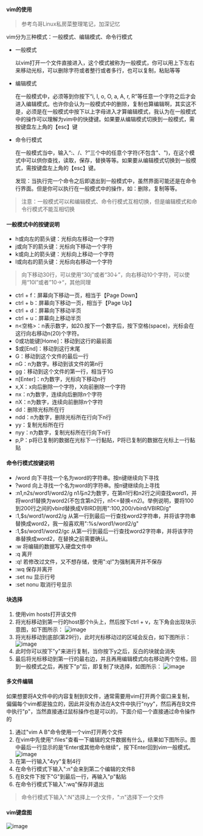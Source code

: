 #### vim的使用
> 参考鸟哥Linux私房菜整理笔记，加深记忆

vim分为三种模式：一般模式、编辑模式、命令行模式
- 一般模式

  以vim打开一个文件直接进入，这个模式被称为一般模式，你可以用上下左右来移动光标，可以删除字符或者整行或者多行，也可以复制，粘贴等等

- 编辑模式

  在一般模式中，必须等到你按下“i, I, o, O, a, A, r, R”等任意一个字符之后才会进入编辑模式。也许你会认为一般模式中的删除，复制也算编辑啊，其实这不是，必须是在一般模式中按下以上字母进入才算编辑模式，我认为在一般模式中的操作可以理解为vim中的快捷键。如果要从编辑模式切换到一般模式，需按键盘左上角的【esc】键

- 命令行模式

    在一般模式当中，输入“:、/、?”三个中的任意个字符(不包含"、")，在这个模式中可以供你查找，读取，保存，替换等等。如果要从编辑模式切换到一般模式，需按键盘左上角的【esc】键。

    发现：当执行完一个命令之后即退出到一般模式中，虽然界面可能还是在命令行界面。但是你可以执行在一般模式中的操作，如：删除，复制等等。

> 注意：一般模式可以和编辑模式、命令行模式互相切换，但是编辑模式和命令行模式不能互相切换

#### 一般模式中的按键说明

- h或向左的箭头键：光标向左移动一个字符
- j或向下的箭头键：光标向下移动一个字符
- k或向上的箭头键：光标向上移动一个字符
- l或向右的箭头键：光标向右移动一个字符
> 向下移动30行，可以使用“30j”或者“30↓”，向右移动10个字符，可以使用“10l”或者”10→“，其他同理
- ctrl + f：屏幕向下移动一页，相当于【Page Down】
- ctrl + b：屏幕向下移动一页，相当于【Page Up】
- ctrl + d：屏幕向下移动半页
- ctrl + u：屏幕向上移动半页
- n<空格>：n表示数字，如20.按下一个数字后，按下空格(space)，光标会在这行向右移动n(20)个字符。
- 0或功能键[Home]：移动到这行的最前面
- $或[End]：移动到这行末尾
- G：移动到这个文件的最后一行
- nG：n为数字。移动到该文件的第n行
- gg：移动到这个文件的第一行，相当于1G
- n[Enter]：n为数字，光标向下移动n行
- x,X：x向后删除一个字符，X向前删除一个字符
- nx：n为数字，连续向后删除n个字符
- nX：n为数字，连续向前删除n个字符
- dd：删除光标所在行
- ndd：n为数字，删除光标所在行向下n行
- yy：复制光标所在行
- nyy：n为数字，复制光标所在行向下n行
- p,P：p将已复制的数据在光标下一行黏贴，P将已复制的数据在光标上一行黏贴

#### 命令行模式按键说明
- /word 向下寻找一个名为word的字符串。按n键继续向下寻找
- ?word 向上寻找一个名为word的字符串。按n键继续向上寻找
- :n1,n2s/word1/word2/g n1与n2为数字，在第n1行和n2行之间查找word1，并将word1替换为word2(不包含第n2行，n1<=替换<n2)。举例说明，要将100到200行之间的vbird替换成VBIRD则用":100,200/vbird/VBIRD/g"
- :1,$s/word1/word2/g 从第一行到最后一行查找word2字符串，并将该字符串替换成word2，我一般喜欢用":%s/word1/word2/g"
- :1,$s/word1/word2/gc 从第一行到最后一行查找word2字符串，并将该字符串替换成word2，在替换之前需要确认。
- :w 将编辑的数据写入硬盘文件中
- :q 离开
- :q! 若修改过文件，又不想存储，使用":q!"为强制离开并不保存
- :wq 保存并离开
- :set nu 显示行号
- :set nonu 取消行号显示

#### 块选择
1. 使用vim hosts打开该文件
2. 将光标移动到第一行的host那个h头上，然后按下ctrl + v，左下角会出现块示意图，如下图所示：
![image](http://pceh5403k.bkt.clouddn.com/Linux%E5%9D%97%E9%80%89%E6%8B%A9%E7%A4%BA%E6%84%8F%E5%9B%BE1.jpg)
3. 将光标移动到底部(第29行)，此时光标移动过的区域会反白，如下图所示：
![image](http://pceh5403k.bkt.clouddn.com/Linux%E5%9D%97%E9%80%89%E6%8B%A9%E7%A4%BA%E6%84%8F%E5%9B%BE2.jpg)
4. 此时你可以按下"y"来进行复制，当你按下y之后，反白的块就会消失
5. 最后将光标移动到第一行的最右边，并且再用编辑模式向右移动两个空格，回到一般模式之后，再按下"p"后，即复制了块选择，如图所示：
![image](http://pceh5403k.bkt.clouddn.com/Linux%E5%BF%AB%E9%80%89%E6%8B%A9%E7%A4%BA%E6%84%8F%E5%9B%BE3.jpg)

#### 多文件编辑
如果想要将A文件中的内容复制到B文件，通常需要用vim打开两个窗口来复制，偏偏每个vim都是独立的，因此并没有办法在A文件中执行"nyy"，然后再在B文件中执行"p"，当然直接通过鼠标操作也是可以的，下面介绍一个直接通过命令操作的

1. 通过"vim A B"命令使用一个vim打开两个文件
2. 在vim中先使用":files"查看一下编辑的文件数据有什么，结果如下图所示。图中最后一行显示的是“Enter或其他命令继续”，按下Enter回到vim一般模式。
![image](http://pceh5403k.bkt.clouddn.com/Linux%E5%A4%9A%E6%96%87%E4%BB%B6%E7%BC%96%E8%BE%911.jpg)
3. 在第一行输入"4yy"复制4行
4. 在命令行模式下输入":n"会来到第二个编辑的文件B
5. 在B文件下按下"G"到最后一行，再输入"p"黏贴
6. 在命令行模式下输入":wq"保存并退出

> 命令行模式下输入":N"选择上一个文件，":n"选择下一个文件

#### vim键盘图

![image](http://pceh5403k.bkt.clouddn.com/vim%E9%94%AE%E7%9B%98%E5%9B%BE.png)
